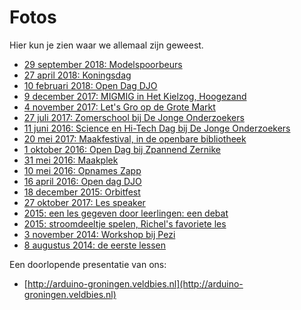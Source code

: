# Fotos

Hier kun je zien waar we allemaal zijn geweest.

 * [29 september 2018: Modelspoorbeurs](20180929Modelspoorbeurs/README.md)
 * [27 april 2018: Koningsdag](20180427Koningsdag/README.md)
 * [10 februari 2018: Open Dag DJO](20180210OpenDagDjo/README.md)
 * [9 december 2017: MIGMIG in Het Kielzog, Hoogezand](20171209Mifmig/README.md)
 * [4 november 2017: Let's Gro op de Grote Markt](20171104LetsGro/README.md)
 * [27 juli 2017: Zomerschool bij De Jonge Onderzoekers](20170727Zomerschool/README.md)
 * [11 juni 2016: Science en Hi-Tech Dag bij De Jonge Onderzoekers](20170611ScienceEnHiTechDag/README.md)
 * [20 mei 2017: Maakfestival, in de openbare bibliotheek](20170520Maakfestival/README.md)
 * [1 oktober 2016: Open Dag bij Zpannend Zernike](20161001ZpannendZernike/README.md)
 * [31 mei 2016: Maakplek](20160531Maakplek/README.md)
 * [10 mei 2016: Opnames Zapp](20160510Zapp/README.md)
 * [16 april 2016: Open dag DJO](20160417OpenDag/README.md)
 * [18 december 2015: Orbitfest](20151218OrbitFest/README.md)
 * [27 oktober 2017: Les speaker](20151027LesSpeaker/README.md)
 * [2015: een les gegeven door leerlingen: een debat](2015Debat/README.md)
 * [2015: stroomdeeltje spelen, Richel's favoriete les](2015StroomdeeltjeSpelen/README.md)
 * [3 november 2014: Workshop bij Pezi](20141103Pezi/README.md)
 * [8 augustus 2014: de eerste lessen](20140808Les/README.md)

Een doorlopende presentatie van ons:

 * [http://arduino-groningen.veldbies.nl](http://arduino-groningen.veldbies.nl)

